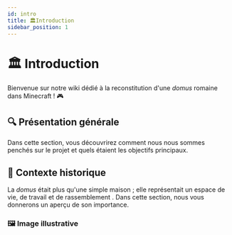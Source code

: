 ```yaml
---
id: intro
title: 🏛️Introduction
sidebar_position: 1
---
```


# 🏛️ Introduction

Bienvenue sur notre wiki dédié à la reconstitution d'une *domus* romaine dans Minecraft ! 🎮 

## 🔍 Présentation générale
Dans cette section, vous découvrirez comment nous nous sommes penchés sur le projet et quels étaient les objectifs principaux.

## 📜 Contexte historique
La *domus* était plus qu'une simple maison ; elle représentait un espace de vie, de travail et de rassemblement . Dans cette section, nous vous donnerons un aperçu de son importance.

### 🖼️ Image illustrative


